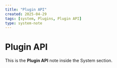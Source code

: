 ```yaml
---
title: "Plugin API"
created: 2025-04-29
tags: [system, Plugins, Plugin API]
type: system-note
---
```


# Plugin API

This is the **Plugin API** note inside the System section.
